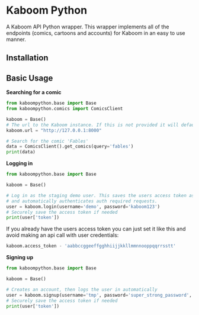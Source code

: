 # Kaboom Python

A Kaboom API Python wrapper. This wrapper implements all of the endpoints (comics, cartoons and accounts) for Kaboom in an easy to use manner.

## Installation

## Basic Usage

**Searching for a comic**

```python
from kaboompython.base import Base
from kaboompython.comics import ComicsClient

kaboom = Base()
# The url to the Kaboom instance. If this is not provided it will default to the staging instance
kaboom.url = "http://127.0.0.1:8000"

# Search for the comic 'Fables'
data = ComicsClient().get_comics(query='fables')
print(data)
```

**Logging in**

```python
from kaboompython.base import Base

kaboom = Base()

# Log in as the staging demo user. This saves the users access token as an environment variable 
# and automatically authenticates auth required requests.
user = kaboom.login(username='demo', password='kaboom123')
# Securely save the access token if needed
print(user['token'])
```

If you already have the users access token you can just set it like this and avoid making an api call with user credentials:

```python
kaboom.access_token - 'aabbccggeeffgghhiijjkkllmmnnooppqqrrsstt'
```

**Signing up**

```python
from kaboompython.base import Base

kaboom = Base()

# Creates an account, then logs the user in automatically
user = kaboom.signup(username='tmp', password='super_strong_password', email='tmp@example.com')
# Securely save the access token if needed
print(user['token'])
```